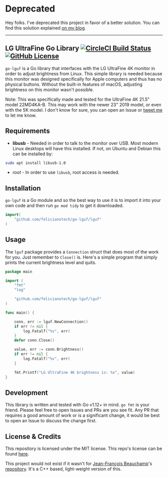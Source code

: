 # Deprecated

Hey folks. I've deprecated this project in favor of a better solution.
You can find this solution explained [on my blog](https://www.feliciano.tech/blog/lg-ultrafine-brightness-linux/).

---

## LG UltraFine Go Library [![CircleCI Build Status](https://circleci.com/gh/felicianotech/go-lguf.svg?style=shield)](https://circleci.com/gh/felicianotech/go-lguf) [![GitHub License](https://img.shields.io/badge/license-MIT-blue.svg)](https://raw.githubusercontent.com/felicianotech/go-lguf/master/LICENSE)

`go-lguf` is a Go library that interfaces with the LG UltraFine 4K monitor in order to adjust brightness from Linux.
This simple library is needed because this monitor was designed specifically for Apple computers and thus has no physical buttons.
Without the built-in features of macOS, adjusting brightness on this monitor wasn't possible.

Note: This was specifically made and tested for the UltraFine 4K 21.5" model 22MD4KA-B.
This may work with the newer 23" 2019 model, or even with the 5K model.
I don't know for sure, you can open an Issue or [tweet me](https://twitter.com/FelicianoTech) to let me know.


## Requirements

- **libusb** - Needed in order to talk to the monitor over USB.
Most modern Linux desktops will have this installed.
If not, on Ubuntu and Debian this can be installed by:

```bash
sudo apt install libusb-1.0
```
- *root* - In order to use `libusb`, root access is needed.


## Installation

`go-lguf` is a Go module and so the best way to use it is to import it into your own code and then run `go mod tidy` to get it downloaded.

```go
import(
	"github.com/felicianotech/go-lguf/lguf"
)
```


## Usage

The `lguf` package provides a `Connection` struct that does most of the work for you.
Just remember to `Close()` is.
Here's a simple program that simply prints the current brightness level and quits.

```go
package main

import (
	"fmt"
	"log"

	"github.com/felicianotech/go-lguf/lguf"
)

func main() {

	conn, err := lguf.NewConnection()
	if err != nil {
		log.Fatalf("%v", err)
	}
	defer conn.Close()

	value, err := conn.Brightness()
	if err != nil {
		log.Fatalf("%v", err)
	}

	fmt.Printf("LG UltraFine 4K brightness is: %x", value)
}
```


## Development

This library is written and tested with Go v1.12+ in mind.
`go fmt` is your friend.
Please feel free to open Issues and PRs are you see fit.
Any PR that requires a good amount of work or is a significant change, it would be best to open an Issue to discuss the change first.


## License & Credits

This repository is licensed under the MIT license.
This repo's license can be found [here](./LICENSE).

This project would not exist if it wasn't for [Jean-François Beauchamp](https://github.com/velum)'s [repository](https://github.com/velum/lguf-brightness).
It's a C++ based, light-weight version of this.
